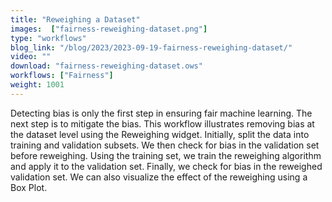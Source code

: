 ```yaml
---
title: "Reweighing a Dataset"
images:  ["fairness-reweighing-dataset.png"]
type: "workflows"
blog_link: "/blog/2023/2023-09-19-fairness-reweighing-dataset/"
video: ""
download: "fairness-reweighing-dataset.ows"
workflows: ["Fairness"]
weight: 1001
---
```


Detecting bias is only the first step in ensuring fair machine learning. The next step is to mitigate the bias. This workflow illustrates removing bias at the dataset level using the Reweighing widget. Initially, split the data into training and validation subsets. We then check for bias in the validation set before reweighing. Using the training set, we train the reweighing algorithm and apply it to the validation set. Finally, we check for bias in the reweighed validation set. We can also visualize the effect of the reweighing using a Box Plot.